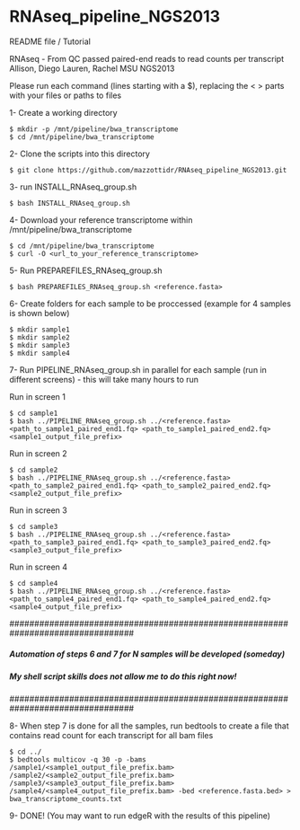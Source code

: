 RNAseq_pipeline_NGS2013
=======================

README file / Tutorial

RNAseq - From QC passed paired-end reads to read counts per transcript
Allison, Diego Lauren, Rachel
MSU NGS2013

Please run each command (lines starting with a $), replacing the <   > parts with your files or paths to files

1- Create a working directory

	$ mkdir -p /mnt/pipeline/bwa_transcriptome
	$ cd /mnt/pipeline/bwa_transcriptome

2- Clone the scripts into this directory

	$ git clone https://github.com/mazzottidr/RNAseq_pipeline_NGS2013.git

3- run INSTALL_RNAseq_group.sh

	$ bash INSTALL_RNAseq_group.sh

4- Download your reference transcriptome within /mnt/pipeline/bwa_transcriptome

	$ cd /mnt/pipeline/bwa_transcriptome
	$ curl -O <url_to_your_reference_transcriptome>

5- Run PREPAREFILES_RNAseq_group.sh

	$ bash PREPAREFILES_RNAseq_group.sh <reference.fasta>

6- Create folders for each sample to be proccessed (example for 4 samples is shown below)

	$ mkdir sample1
	$ mkdir sample2
	$ mkdir sample3
	$ mkdir sample4

7- Run PIPELINE_RNAseq_group.sh in parallel for each sample (run in different screens) - this will take many hours to run

Run in screen 1

	$ cd sample1
	$ bash ../PIPELINE_RNAseq_group.sh ../<reference.fasta> <path_to_sample1_paired_end1.fq> <path_to_sample1_paired_end2.fq> <sample1_output_file_prefix>

Run in screen 2

	$ cd sample2
	$ bash ../PIPELINE_RNAseq_group.sh ../<reference.fasta> <path_to_sample2_paired_end1.fq> <path_to_sample2_paired_end2.fq> <sample2_output_file_prefix>

Run in screen 3

	$ cd sample3
	$ bash ../PIPELINE_RNAseq_group.sh ../<reference.fasta> <path_to_sample3_paired_end1.fq> <path_to_sample3_paired_end2.fq> <sample3_output_file_prefix>

Run in screen 4

	$ cd sample4
	$ bash ../PIPELINE_RNAseq_group.sh ../<reference.fasta> <path_to_sample4_paired_end1.fq> <path_to_sample4_paired_end2.fq> <sample4_output_file_prefix>


#################################################################################
##### Automation of steps 6 and 7 for N samples will be developed (someday) #####
#####     My shell script skills does not allow me to do this right now!    #####
#################################################################################

8- When step 7 is done for all the samples, run bedtools to create a file that contains read count for each transcript for all bam files

	$ cd ../
	$ bedtools multicov -q 30 -p -bams /sample1/<sample1_output_file_prefix.bam> /sample2/<sample2_output_file_prefix.bam> /sample3/<sample3_output_file_prefix.bam> /sample4/<sample4_output_file_prefix.bam> -bed <reference.fasta.bed> > bwa_transcriptome_counts.txt

9- DONE! (You may want to run edgeR with the results of this pipeline)
